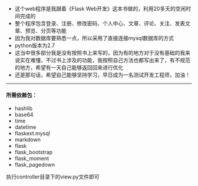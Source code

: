 - 这个web程序是我跟着《Flask Web开发》这本书做的，利用20多天的空闲时间完成的
- 整个程序包含登录、注册、修改密码、个人中心、文章、评论、关注、发表文章、预览、分页等功能
- 因为我对数据库要熟悉一点，所以采用了直接连接mysql数据库的方式
- python版本为2.7
- 这当中很多部分我是没有按照书上来写的，因为有的地方对于没有基础的我来说实在难懂，不过书上涉及的功能，我按照自己方法也都写出来了，有不规范的地方，希望有一天自己能够返回回来进行优化
- 还是那句话，希望自己能够坚持学习，早日成为一名测试开发工程师，加油！  

----
#### 所需依赖包：  
- hashlib
- base64
- time
- datetime
- flaskext.mysql
- markdown
- flask
- flask_bootstrap
- flask_moment
- flask_pagedown

执行controller目录下的view.py文件即可